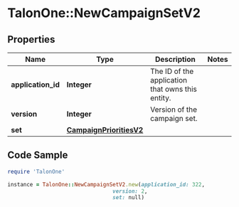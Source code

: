 # TalonOne::NewCampaignSetV2

## Properties

Name | Type | Description | Notes
------------ | ------------- | ------------- | -------------
**application_id** | **Integer** | The ID of the application that owns this entity. | 
**version** | **Integer** | Version of the campaign set. | 
**set** | [**CampaignPrioritiesV2**](CampaignPrioritiesV2.md) |  | 

## Code Sample

```ruby
require 'TalonOne'

instance = TalonOne::NewCampaignSetV2.new(application_id: 322,
                                 version: 2,
                                 set: null)
```


